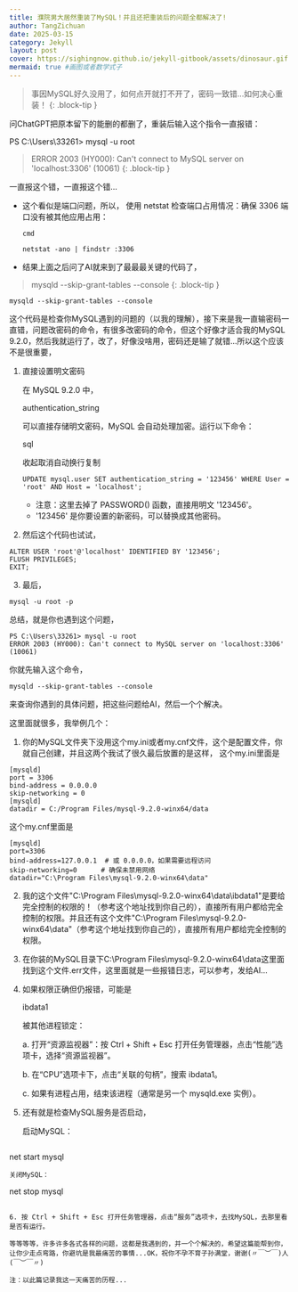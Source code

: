 ```yaml
---
title: 濮院男大居然重装了MySQL！并且还把重装后的问题全都解决了!
author: TangZichuan
date: 2025-03-15
category: Jekyll
layout: post
cover: https://sighingnow.github.io/jekyll-gitbook/assets/dinosaur.gif #导入动画
mermaid: true #画图或者数学式子
---
```


> 事因MySQL好久没用了，如何点开就打不开了，密码一致错...如何决心重装！
> {: .block-tip }

问ChatGPT把原本留下的能删的都删了，重装后输入这个指令一直报错：

PS C:\Users\33261> mysql -u root

> ERROR 2003 (HY000): Can't connect to MySQL server on 'localhost:3306' (10061)
{: .block-tip }

一直报这个错，一直报这个错...

- 这个看似是端口问题，所以，
  使用 netstat 检查端口占用情况：确保 3306 端口没有被其他应用占用：
  
  ```
  cmd
  ```
  
  ```
  netstat -ano | findstr :3306
  ```
  
- 结果上面之后问了AI就来到了最最最关键的代码了，

> mysqld --skip-grant-tables --console
{: .block-tip }

  ```
mysqld --skip-grant-tables --console
  ```

  这个代码是检查你MySQL遇到的问题的（以我的理解），接下来是我一直输密码一直错，问题改密码的命令，有很多改密码的命令，但这个好像才适合我的MySQL 9.2.0，然后我就运行了，改了，好像没啥用，密码还是输了就错...所以这个应该不是很重要，

  1. 直接设置明文密码

     在 MySQL 9.2.0 中，

     authentication_string

      可以直接存储明文密码，MySQL 会自动处理加密。运行以下命令：

     sql

     收起取消自动换行复制

     ```
     UPDATE mysql.user SET authentication_string = '123456' WHERE User = 'root' AND Host = 'localhost';
     ```

     - 注意：这里去掉了 PASSWORD() 函数，直接用明文 '123456'。
     - '123456' 是你要设置的新密码，可以替换成其他密码。

  2. 然后这个代码也试试，
  ```
  ALTER USER 'root'@'localhost' IDENTIFIED BY '123456';
  FLUSH PRIVILEGES;
  EXIT;
  ```
  3. 最后，
  ```
  mysql -u root -p
  ```

总结，就是你也遇到这个问题，

```
PS C:\Users\33261> mysql -u root
ERROR 2003 (HY000): Can't connect to MySQL server on 'localhost:3306' (10061)
```

你就先输入这个命令，

```
mysqld --skip-grant-tables --console
```

来查询你遇到的具体问题，把这些问题给AI，然后一个个解决。

这里面就很多，我举例几个：

1. 你的MySQL文件夹下没用这个my.ini或者my.cnf文件，这个是配置文件，你就自己创建，并且这两个我试了很久最后放置的是这样，
  这个my.ini里面是
  ```
[mysqld]
port = 3306
bind-address = 0.0.0.0
skip-networking = 0
[mysqld]
datadir = C:/Program Files/mysql-9.2.0-winx64/data
```
这个my.cnf里面是
```
[mysqld]
port=3306
bind-address=127.0.0.1  # 或 0.0.0.0，如果需要远程访问
skip-networking=0      # 确保未禁用网络
datadir="C:\Program Files\mysql-9.2.0-winx64\data"
```


2. 我的这个文件"C:\Program Files\mysql-9.2.0-winx64\data\ibdata1"是要给完全控制的权限的！（参考这个地址找到你自己的），直接所有用户都给完全控制的权限。并且还有这个文件"C:\Program Files\mysql-9.2.0-winx64\data"（参考这个地址找到你自己的），直接所有用户都给完全控制的权限。

3. 在你装的MySQL目录下C:\Program Files\mysql-9.2.0-winx64\data这里面找到这个文件.err文件，这里面就是一些报错日志，可以参考，发给AI...

4. 如果权限正确但仍报错，可能是

   ibdata1

   被其他进程锁定：
 
   a.  打开“资源监视器”：按 Ctrl + Shift + Esc 打开任务管理器，点击“性能”选项卡，选择“资源监视器”。
 
   b.  在“CPU”选项卡下，点击“关联的句柄”，搜索 ibdata1。
 
   c.  如果有进程占用，结束该进程（通常是另一个 mysqld.exe 实例）。

5. 还有就是检查MySQL服务是否启动，

   启动MySQL：
   ```
net start mysql
```
关闭MySQL：
```
net stop mysql
```

6. 按 Ctrl + Shift + Esc 打开任务管理器，点击“服务”选项卡，去找MySQL，去那里看是否有运行。

等等等等，许多许多各式各样的问题，这都是我遇到的，并一个个解决的，希望这篇能帮到你，让你少走点弯路，你避坑是我最痛苦的事情...OK，祝你不孕不育子孙满堂，谢谢(〃￣︶￣)人(￣︶￣〃)

注：以此篇记录我这一天痛苦的历程...
